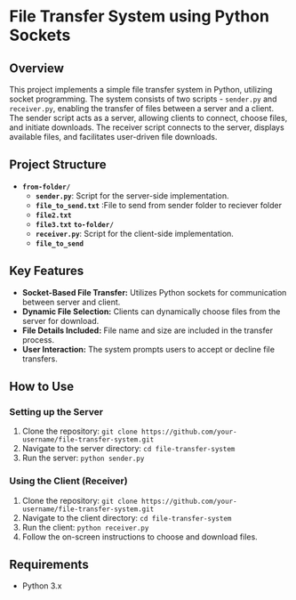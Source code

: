 # File Transfer System using Python Sockets

## Overview

This project implements a simple file transfer system in Python, utilizing socket programming. The system consists of two scripts - `sender.py` and `receiver.py`, enabling the transfer of files between a server and a client. The sender script acts as a server, allowing clients to connect, choose files, and initiate downloads. The receiver script connects to the server, displays available files, and facilitates user-driven file downloads.

## Project Structure

- **`from-folder/`**
  - **`sender.py`**: Script for the server-side implementation.
  - **`file_to_send.txt`** :File to send from sender folder to reciever folder
  - **`file2.txt`**
  - **`file3.txt`**
**`to-folder/`**
  - **`receiver.py`**: Script for the client-side implementation.
  - **`file_to_send`**



## Key Features

- **Socket-Based File Transfer:** Utilizes Python sockets for communication between server and client.
- **Dynamic File Selection:** Clients can dynamically choose files from the server for download.
- **File Details Included:** File name and size are included in the transfer process.
- **User Interaction:** The system prompts users to accept or decline file transfers.

## How to Use

### Setting up the Server

1. Clone the repository: `git clone https://github.com/your-username/file-transfer-system.git`
2. Navigate to the server directory: `cd file-transfer-system`
3. Run the server: `python sender.py`

### Using the Client (Receiver)

1. Clone the repository: `git clone https://github.com/your-username/file-transfer-system.git`
2. Navigate to the client directory: `cd file-transfer-system`
3. Run the client: `python receiver.py`
4. Follow the on-screen instructions to choose and download files.

## Requirements

- Python 3.x

